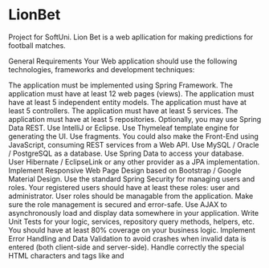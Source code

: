 # LionBet
Project for SoftUni. Lion Bet is a web apllication for making predictions for football matches.

General Requirements
Your Web application should use the following technologies, frameworks and development techniques:

The application must be implemented using Spring Framework.
The application must have at least 12 web pages (views).
The application must have at least 5 independent entity models.
The application must have at least 5 controllers.
The application must have at least 5 services.
The application must have at least 5 repositories.
Optionally, you may use Spring Data REST.
Use IntelliJ or Eclipse.
Use Thymeleaf template engine for generating the UI. Use fragments.
You could also make the Front-End using JavaScript, consuming REST services from a Web API.
Use MySQL / Oracle / PostgreSQL as a database.
Use Spring Data to access your database.
User Hibernate / EclipseLink or any other provider as a JPA implementation.
Implement Responsive Web Page Design based on Bootstrap / Google Material Design.
Use the standard Spring Security for managing users and roles.
Your registered users should have at least these roles: user and administrator.
User roles should be managable from the application.
Make sure the role management is secured and error-safe.
Use AJAX to asynchronously load and display data somewhere in your application.
Write Unit Tests for your logic, services, repository query methods, helpers, etc.
You should have at least 80% coverage on your business logic.
Implement Error Handling and Data Validation to avoid crashes when invalid data is entered (both client-side and server-side).
Handle correctly the special HTML characters and tags like
and <script> (escape special characters).
Use at least 2 Interceptors.
Run asynchronous tasks for jobs that do not need to run sequential or for jobs in the background.
Schedule jobs that impact the whole application running e.g. once/twice a day.
Use ModelМapper or other mapping library.
Additional Requirements
Follow the best practices for OO design and high-quality code for the Web application:
Use data encapsulation.
Use exception handling properly.
Use inheritance, abstraction and polymorphism properly.
Follow the principles of strong cohesion and loose coupling.
Correctly format and structure your code, name your identifiers and make the code readable.
Follow the concept of thin controllers.
Well looking user interface (UI).
Good usability (easy to use UI).
Supporting of all modern Web browsers.
Use caching where appropriate.
Use a source control system by choice, e.g. GitHub, BitBucket.
Submit a link to your public source code repository.
Public Project Defense
Each student will have to deliver a public defense of its work in front of a trainer jury. Students will have only 15 minutes for the following:

Demonstrate how the application works (very shortly).
Show the source code and explain how it works. Please be strict in timing! On the 15th minute you will be interrupted! It is good idea to leave the last 4-5 minutes for questions from the jury. Be well prepared for presenting maximum of your work for minimum time:
Bring your own laptop!
Open the project assets beforehand to save time!
Bonuses
Use Spring Social to connect with Software-as-a-Service (SaaS) API providers.
Host the application in a cloud environment, e.g. in Amazon Web Services.
Use a file storage cloud API, e.g. Dropbox, Google Drive or other for storing the files.
Use of features of HTML5 like Geolocation, Local Storage, SVG, Canvas, etc.
Implement Microservice architecture in your application.
Anything that is not described in the assignment is a bonus if it has some practical use.
Assessment Criteria
Functionality – 0…20
Implementing controllers correctly (controllers should do only their work) – 0...5
Implementing views correctly (using display and editor templates) – 0…5
Testing (unit test and integration tests for some of the controllers using mocking) – 0…10
Security (prevent SQL injection, XSS, CSRF, parameter tampering, etc.) – 0…5
Data validation (validation in the models and input models) – 0…10
Using model mapper and inversion of control – 0…5
Using layers with multiple layouts – 0…10
Code quality (well-structured code, following the MVC pattern, following SOLID principles, etc.) – 0…10
Bonus (bonus points are given for exceptional project) – 0…25
